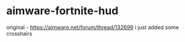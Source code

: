 # aimware-fortnite-hud
original - https://aimware.net/forum/thread/132699 i just added some crosshairs
